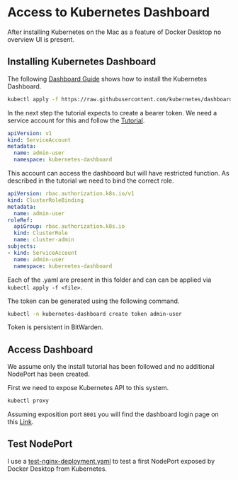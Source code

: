 # Access to Kubernetes Dashboard

After installing Kubernetes on the Mac as a feature of Docker Desktop no overview UI is present.

## Installing Kubernetes Dashboard

The following [Dashboard Guide](https://kubernetes.io/docs/tasks/access-application-cluster/web-ui-dashboard/) shows how to install the Kubernetes Dashboard.

``` sh
kubectl apply -f https://raw.githubusercontent.com/kubernetes/dashboard/v2.7.0/aio/deploy/recommended.yaml
```

In the next step the tutorial expects to create a bearer token. We need a service account for this and follow the [Tutorial](https://github.com/kubernetes/dashboard/blob/master/docs/user/access-control/creating-sample-user.md).

``` yaml
apiVersion: v1
kind: ServiceAccount
metadata:
  name: admin-user
  namespace: kubernetes-dashboard
```

This account can access the dashboard but will have restricted function. As described in the tutorial we need to bind the correct role.

``` yaml
apiVersion: rbac.authorization.k8s.io/v1
kind: ClusterRoleBinding
metadata:
  name: admin-user
roleRef:
  apiGroup: rbac.authorization.k8s.io
  kind: ClusterRole
  name: cluster-admin
subjects:
- kind: ServiceAccount
  name: admin-user
  namespace: kubernetes-dashboard
```

Each of the .yaml are present in this folder and can can be applied via `kubectl apply -f <file>`.

The token can be generated using the following command.

``` sh
kubectl -n kubernetes-dashboard create token admin-user
```

Token is persistent in BitWarden.

## Access Dashboard

We assume only the install tutorial has been followed and no additional NodePort has been created.

First we need to expose Kubernetes API to this system.

``` sh
kubectl proxy
```

Assuming exposition port `8001` you will find the dashboard login page on this [Link](http://localhost:8001/api/v1/namespaces/kubernetes-dashboard/services/https:kubernetes-dashboard:/proxy/).

## Test NodePort

I use a [test-nginx-deployment.yaml](test-nginx-deployment.yaml) to test a first NodePort exposed by Docker Desktop from Kubernetes.
